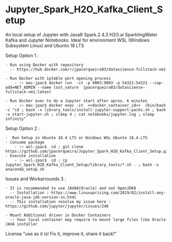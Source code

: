# Jupyter_Spark_H2O_Kafka_Client_Setup

   An local setup of Jupyter with Java8 Spark.2.4.3 H2O.ai SparklingWater Kafka and Jupyter Notebooks. 
   Ideal for environment WSL (Windows Subsystem Linux) and Ubunto 18 LTS

   Setup Option 1 :
   
    - Run using Docker with repository 
      -- https://hub.docker.com/r/jpacerqueira83/datascience-fullstack-vm1
        
    - Run Docker with iptable port opening process
        - :~ mac-jpac$ docker run  -it -p 9003:9003 -p 54321:54321 --cap-add=NET_ADMIN --name lost_saturn  jpacerqueira83/datascience-fullstack-vm1:latest
        
    - Run Docker exec to do a Jupyter start after aprox. 6 minutes
        - :~ mac-jpac$ docker exec -it  <<docker_container_id>>  /bin/bash -c "cd ; bash -x library_tools/install-jupyter-support-packs.sh ; bash -x start-jupyter.sh ; sleep 4 ; cat notebooks/jupyter.log ; sleep infinity"

   Setup Option 2 :

    -  Run Setup in Ubunto 18.4 LTS or Windows WSL Ubunto 18.4 LTS
    - Consume package 
        - :~ wsl-jpac$  cd ; git clone https://github.com/jpacerqueira/Jupyter_Spark_H2O_Kafka_Client_Setup.git
    - Execute installation
        - :~ wsl-jpac$  cd ; cp Jupyter_Spark_H2O_Kafka_Client_Setup/library_tools/*.sh . ; bash -x anaconda_setup.sh


   Issues and Workarrounds 3 :

    - It is recommended to use JAVA8(Oracle) and not OpenJDK8
      -- Installation : https://www.linuxuprising.com/2019/02/install-any-oracle-java-jdk-version-in.html
      -- This installation resolve my issue here : https://github.com/jupyter/jupyter/issues/248    
    
    - Mount Additional driver in Docker Containers
      -- Your local container may require to mount large files like Oracle JAVA installer

   License "use as it is! Fix it, improve it, share it back!"

#
